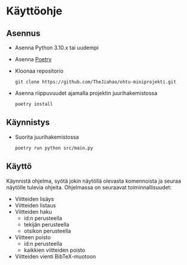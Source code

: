# Käyttöohje

## Asennus

+ Asenna Python 3.10.x tai uudempi
+ Asenna [Poetry](https://python-poetry.org/docs/)
+ Kloonaa repositorio

  ```shell
  git clone https://github.com/TheJiahao/ohtu-miniprojekti.git
  ```

+ Asenna riippuvuudet ajamalla projektin juurihakemistossa

  ```shell
  poetry install
  ```

## Käynnistys

+ Suorita juurihakemistossa

    ```shell
    poetry run python src/main.py
    ```

## Käyttö

Käynnistä ohjelma, syötä jokin näytöllä olevasta komennoista ja seuraa näytölle tulevia ohjeita.
Ohjelmassa on seuraavat toiminnallisuudet:

+ Viitteiden lisäys
+ Viitteiden listaus
+ Viitteiden haku
    + id:n perusteella
    + tekijän perusteella
    + otsikon perusteella
+ Viitteen poisto
    + id:n perusteella
    + kaikkien viitteiden poisto
+ Viitteiden vienti BibTeX-muotoon
